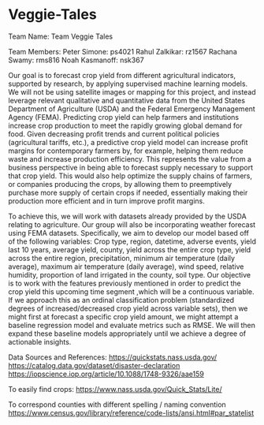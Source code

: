 # Veggie-Tales


Team Name: Team Veggie Tales

Team Members: 
Peter Simone: ps4021
Rahul Zalkikar: rz1567
Rachana Swamy: rms816
Noah Kasmanoff: nsk367

Our goal is to forecast crop yield from different agricultural indicators, supported by research, by applying supervised machine learning models. We will not be using satellite images or mapping for this project, and instead leverage relevant qualitative and quantitative data from the United States Department of Agriculture (USDA) and the Federal Emergency Management Agency (FEMA). Predicting crop yield can help farmers and institutions increase crop production to meet the rapidly growing global demand for food. Given decreasing profit trends and current political policies (agricultural tariffs, etc.), a predictive crop yield model can increase profit margins for contemporary farmers by, for example, helping them reduce waste and increase production efficiency. This represents the value from a business perspective in being able to forecast supply necessary to support that crop yield. This would also help optimize the supply chains of farmers, or companies producing the crops, by allowing them to preemptively purchase more supply of certain crops if needed, essentially making their production more efficient and in turn improve profit margins.


To achieve this, we will work with datasets already provided by the USDA relating to agriculture. Our group will also be incorporating weather forecast using FEMA datasets. Specifically, we aim to develop our model based off of the following variables:  Crop type, region, datetime, adverse events, yield last 10 years, average yield, county,  yield across the entire crop type, yield across the entire region, precipitation, minimum air temperature (daily average), maximum air temperature (daily average), wind speed, relative humidity, proportion of land irrigated in the county, soil type. Our objective is to work with the features previously mentioned in order to predict the crop yield this upcoming time segment ,which will be a continuous variable. If we approach this as an ordinal classification problem (standardized degrees of increased/decreased crop yield across variable sets), then we might first at forecast a specific crop yield amount, we might attempt a baseline regression model and evaluate metrics such as RMSE. We will then expand these baseline models appropriately until we achieve a degree of actionable insights.

Data Sources and References:
https://quickstats.nass.usda.gov/
https://catalog.data.gov/dataset/disaster-declaration
https://iopscience.iop.org/article/10.1088/1748-9326/aae159


To easily find crops:
https://www.nass.usda.gov/Quick_Stats/Lite/


To correspond counties with different spelling / naming convention
https://www.census.gov/library/reference/code-lists/ansi.html#par_statelist
